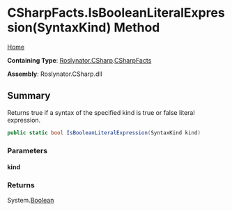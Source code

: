 <a name="_top"></a>

# CSharpFacts\.IsBooleanLiteralExpression\(SyntaxKind\) Method

[Home](../../../../README.md#_top)

**Containing Type**: [Roslynator.CSharp](../../README.md#_top)\.[CSharpFacts](../README.md#_top)

**Assembly**: Roslynator\.CSharp\.dll

## Summary

Returns true if a syntax of the specified kind is true or false literal expression\.

```csharp
public static bool IsBooleanLiteralExpression(SyntaxKind kind)
```

### Parameters

#### kind

### Returns

System\.[Boolean](https://docs.microsoft.com/en-us/dotnet/api/system.boolean)

